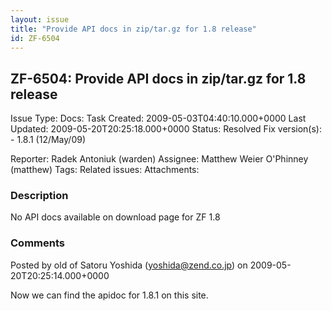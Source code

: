 ```yaml
---
layout: issue
title: "Provide API docs in zip/tar.gz for 1.8 release"
id: ZF-6504
---
```


ZF-6504: Provide API docs in zip/tar.gz for 1.8 release
-------------------------------------------------------

 Issue Type: Docs: Task  Created: 2009-05-03T04:40:10.000+0000 Last Updated: 2009-05-20T20:25:18.000+0000 Status: Resolved Fix version(s): - 1.8.1 (12/May/09)
 
 Reporter:  Radek Antoniuk (warden)  Assignee:  Matthew Weier O'Phinney (matthew)  Tags: 
 Related issues: 
 Attachments: 
### Description

No API docs available on download page for ZF 1.8

 

 

### Comments

Posted by old of Satoru Yoshida (yoshida@zend.co.jp) on 2009-05-20T20:25:14.000+0000

Now we can find the apidoc for 1.8.1 on this site.

 

 